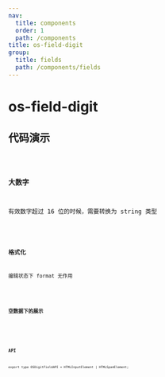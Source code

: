 ```yaml
---
nav:
  title: components
  order: 1
  path: /components
title: os-field-digit
group:
  title: fields
  path: /components/fields
---
```


# os-field-digit

## 代码演示

<code src="../demos/field-digit-base.tsx" />

### 大数字

有效数字超过 16 位的时候，需要转换为 string 类型

<code src="../demos/field-digit/big-number.tsx" />

### 格式化

编辑状态下 format 无作用

<code src="../demos/field-digit/format.tsx" />

### 空数据下的展示

<code src="../demos/field-digit/empty.tsx" />

<!-- <API exports='["Settings"]' src="../components/fields/digit.tsx"></API> -->

### API

`export type OSDigitFieldAPI = HTMLInputElement | HTMLSpanElement;`

